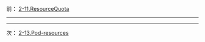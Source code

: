 前： [2-11.ResourceQuota](2-11.ResourceQuota.md)  

---

---

次： [2-13.Pod-resources](2-13.Pod-resources.md)  

